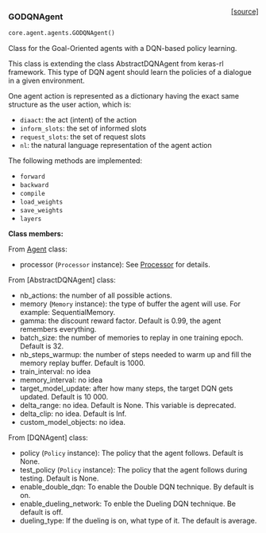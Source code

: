 <span style="float:right;">[[source]](https://github.com/matthiasplappert/keras-rl/blob/master/core/agent/agents.py#L9)</span>
### GODQNAgent

```python
core.agent.agents.GODQNAgent()
```

 Class for the Goal-Oriented agents with a DQN-based policy learning.

This class is extending the class AbstractDQNAgent from keras-rl framework.
This type of DQN agent should learn the policies of a dialogue in a given environment.

One agent action is represented as a dictionary having the exact same structure as the user action, which is:
- `diaact`: the act (intent) of the action
- `inform_slots`: the set of informed slots
- `request_slots`: the set of request slots
- `nl`: the natural language representation of the agent action

The following methods are implemented:

- `forward`
- `backward`
- `compile`
- `load_weights`
- `save_weights`
- `layers`


__Class members:__


From [Agent](#agent) class:
- processor (`Processor` instance): See [Processor](#processor) for details.

From [AbstractDQNAgent] class:
- nb_actions: the number of all possible actions.
- memory (`Memory` instance): the type of buffer the agent will use. For example: SequentialMemory.
- gamma: the discount reward factor. Default is 0.99, the agent remembers everything.
- batch_size: the number of memories to replay in one training epoch. Default is 32.
- nb_steps_warmup: the number of steps needed to warm up and fill the memory replay buffer. Default is 1000.
- train_interval: no idea
- memory_interval: no idea
- target_model_update: after how many steps, the target DQN gets updated. Default is 10 000.
- delta_range: no idea. Default is None. This variable is deprecated.
- delta_clip: no idea. Default is Inf.
- custom_model_objects: no idea.

From [DQNAgent] class:
- policy (`Policy` instance): The policy that the agent follows. Default is None.
- test_policy (`Policy` instance): The policy that the agent follows during testing. Default is None.
- enable_double_dqn: To enable the Double DQN technique. By default is on.
- enable_dueling_network: To enble the Dueling DQN technique. Be default is off.
- dueling_type: If the dueling is on, what type of it. The default is average.

